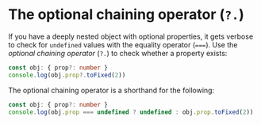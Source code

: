# The optional chaining operator (`?.`)

If you have a deeply nested object with optional properties, it gets verbose to check for `undefined` values with the equality operator (`===`). Use the _optional chaining operator_ (`?.`) to check whether a property exists:

```typescript
const obj: { prop?: number }
console.log(obj.prop?.toFixed(2))
```

The optional chaining operator is a shorthand for the following:

```typescript
const obj: { prop?: number }
console.log(obj.prop === undefined ? undefined : obj.prop.toFixed(2))
```
